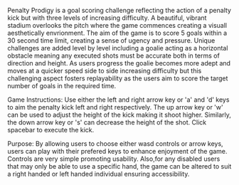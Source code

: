 Penalty Prodigy is a goal scoring challenge reflecting the action of a penalty kick but with three levels of increasing difficulty. A beautiful, vibrant stadium overlooks the pitch where the game commences creating a visuall aesthetically envrionment. The aim of the game is to score 5 goals within a 30 second time limit, creating a sense of ugency and pressure. Unique challenges are added level by level including a goalie acting as a horizontal obstacle meaning any executed shots must be accurate both in terms of direction and height. As users progress the goalie becomes more adept and moves at a quicker speed side to side increasing difficulty but this challenging aspect fosters replayability as the users aim to score the target number of goals in the required time.

Game Instructions:
Use either the left and right arrow key or 'a' and 'd' keys to aim the penalty kick left and right respectively. The up arrow key or 'w' can be used to adjust the height of the kick making it shoot higher. Similarly, the down arrow key or 's' can decrease the height of the shot. Click spacebar to execute the kick.

Purpose:
By allowing users to choose either wasd controls or arrow keys, users can play with their prefered keys to enhance enjoyment of the game. Controls are very simple promoting usability. Also,for any disabled users that may only be able to use a specific hand, the game can be altered to suit a right handed or left handed individual ensuring accessibility.

